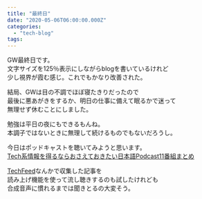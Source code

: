 ```yaml
---
title: "最終日"
date: "2020-05-06T06:00:00.000Z"
categories: 
  - "tech-blog"
tags: 
---
```


GW最終日です。  
文字サイズを125％表示にしながらblogを書いているけれど  
少し視界が霞む感じ。これでもかなり改善された。

結局、GWは目の不調でほぼ寝たきりだったので  
最後に悪あがきをするか、明日の仕事に備えて眠るかで迷って  
無理せず休むことにしました。

勉強は平日の夜にもできるもんね。  
本調子ではないときに無理して続けるものでもないだろうし。

今日はポッドキャストを聴いてみようと思います。  
[Tech系情報を得るならおさえておきたい日本語Podcast11番組まとめ](https://career.levtech.jp/guide/knowhow/article/37/)

[TechFeed](https://techfeed.io/)なんかで収集した記事を  
読み上げ機能を使って流し聴きするのも試したけれども  
合成音声に慣れるまでは聞きとるの大変そう。

